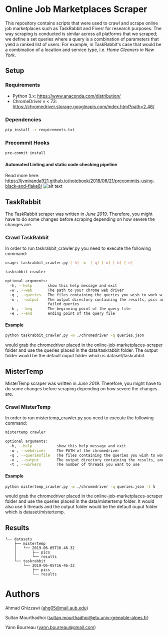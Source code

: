 # Online Job Marketplaces Scraper
This repository contains scripts that were used to crawl and scrape online job marketplaces such as TaskRabbit and Fiverr 
for research purposes. The way scraping is conducted is similar across all platforms that we scraped; we define a set 
queries where a query is a combination of parameters that yield a ranked list of users. For example, in TaskRabbit's 
case that would be a combination of a location and service type, i.e. _Home Cleaners in New York_.

## Setup
### Requirements
- Python 3.x: https://www.anaconda.com/distribution/ 
- ChromeDriver v < 73: https://chromedriver.storage.googleapis.com/index.html?path=2.46/

### Dependencies
```bash
pip install -r requirements.txt
```

### Precommit Hooks
```bash
pre-commit install
```

#### Automated Linting and static code checking pipeline
Read more here: https://ljvmiranda921.github.io/notebook/2018/06/21/precommits-using-black-and-flake8/
![alt text](https://ljvmiranda921.github.io/assets/png/tuts/precommit_pipeline.png)

## TaskRabbit
The TaskRabbit scraper was written in *June 2019*. Therefore, you might have to do some changes before scraping
depending on how severe the changes are. 

### Crawl TaskRabbit
In order to run taskrabbit_crawler.py you need to execute the following command:

```bash
usage: taskrabbit_crawler.py [-h] -w  [-q] [-o] [-b] [-e]

taskrabbit crawler

optional arguments:
  -h, --help       show this help message and exit
  -w , --web       The path to your chrome web driver
  -q , --queries   The files containing the queries you wish to work with
  -o , --output    The output directory containing the results, pics and the
                   failed queries
  -b , --beg       The beginning point of the query file
  -e , --end       ending point of the query file

```

#### Example

```bash
python taskrabbit_crawler.py -w ./chromedriver -q queries.json 
```

would grab the chromedriver placed in the online-job-marketplaces-scraper folder and use the queries placed in the 
data/taskrabbit folder. The output folder would be the default ouput folder which is 
dataset/taskrabbit.

## MisterTemp
MisterTemp scraper was written in *June 2019*. Therefore, you might have to do some changes before scraping
depending on how severe the changes are. 

### Crawl MisterTemp
In order to run mistertemp_crawler.py you need to execute the following command:

```bash
mistertemp crawler

optional arguments:
  -h, --help           show this help message and exit
  -w , --webdriver     The PATH of the chromedriver
  -q , --queriesfile   The files containing the queries you wish to work with
  -o , --output        The output directory containing the results, and pics 
  -t , --workers       The number of threads you want to use

```
#### Example
```bash
python mistertemp_crawler.py -w ./chromedriver -q queries.json -t 5
```

would grab the chromedriver placed in the online-job-marketplaces-scraper folder and use the queries placed in the 
data/mistertemp folder. It would also use 5 threads and the output folder would be the default ouput folder which is 
dataset/mistertemp.

## Results 
```
└── datasets
    ├── mistertemp
    │   └── 2019-06-05T16-46-32
    │       ├── pics
    │       └── results
    └── taskrabbit
        └── 2019-06-05T16-46-32
            ├── pics
            └── results    
```
# Authors
Ahmad Ghizzawi (ahg05@mail.aub.edu)

Sultan Mourthadhoi (sultan.mourthadhoi@etu.univ-grenoble-alpes.fr)

Yann Bourreau (yann.bourreau@gmail.com)